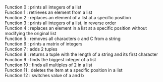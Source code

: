 Function 0 : prints all integers of a list  
Function 1 : retrieves an element from a list  
Function 2 : replaces an element of a list at a specific position  
Function 3 : prints all integers of a list, in reverse order  
Function 4 : replaces an element in a list at a specific position without modifying the original list  
Function 5 : removes all characters c and C from a string  
Function 6 : prints a matrix of integers  
Function 7 : adds 2 tuples  
Function 8 : returns a tuple with the length of a string and its first character  
Function 9 : finds the biggest integer of a list  
Function 10 : finds all multiples of 2 in a list  
Function 11 : deletes the item at a specific position in a list  
Function 12 : switches value of a and b  
